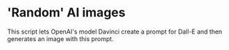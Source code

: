 # 'Random' AI images 
This script lets OpenAI's model Davinci create a prompt for Dall-E and then generates an image with this prompt. 
